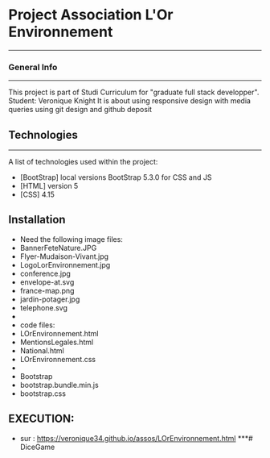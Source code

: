 # Project Association L'Or Environnement
***************************************
### General Info
***
This project is part of Studi Curriculum for 
"graduate full stack developper".
Student: Veronique Knight 
It is about using responsive design with media queries 
using git design and github deposit 
## Technologies
***
A list of technologies used within the project:
* [BootStrap] local versions BootStrap 5.3.0 for CSS and JS
* [HTML] version 5
* [CSS] 4.15 
## Installation
* Need the following image files:
* BannerFeteNature.JPG
* Flyer-Mudaison-Vivant.jpg
* LogoLorEnvironnement.jpg
* conference.jpg
* envelope-at.svg
* france-map.png
* jardin-potager.jpg
* telephone.svg
*
* code files:
* LOrEnvironnement.html
* MentionsLegales.html
* National.html
* LOrEnvironnement.css
*
* Bootstrap
* bootstrap.bundle.min.js
* bootstrap.css
## EXECUTION:
* sur : https://veronique34.github.io/assos/LOrEnvironnement.html
***# DiceGame
